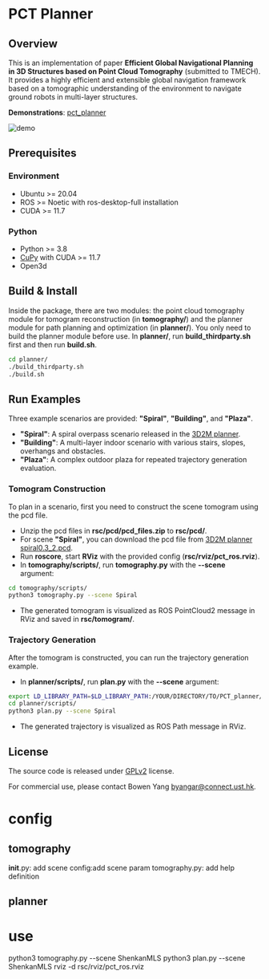 # PCT Planner

## Overview

This is an implementation of paper **Efficient Global Navigational Planning in 3D Structures based on Point Cloud Tomography** (submitted to TMECH).
It provides a highly efficient and extensible global navigation framework based on a tomographic understanding of the environment to navigate ground robots in multi-layer structures.

**Demonstrations**: [pct_planner](https://byangw.github.io/projects/tmech2024/)

![demo](rsc/docs/demo.png)

## Prerequisites

### Environment

- Ubuntu >= 20.04
- ROS >= Noetic with ros-desktop-full installation
- CUDA >= 11.7

### Python

- Python >= 3.8
- [CuPy](https://docs.cupy.dev/en/stable/install.html) with CUDA >= 11.7
- Open3d

## Build & Install

Inside the package, there are two modules: the point cloud tomography module for tomogram reconstruction (in **tomography/**) and the planner module for path planning and optimization (in **planner/**).
You only need to build the planner module before use.
In **planner/**, run **build_thirdparty.sh** first and then run **build.sh**. 

```bash
cd planner/
./build_thirdparty.sh
./build.sh
```

## Run Examples

Three example scenarios are provided: **"Spiral"**, **"Building"**, and **"Plaza"**.
- **"Spiral"**: A spiral overpass scenario released in the [3D2M planner](https://github.com/ZJU-FAST-Lab/3D2M-planner).
- **"Building"**: A multi-layer indoor scenario with various stairs, slopes, overhangs and obstacles.
- **"Plaza"**: A complex outdoor plaza for repeated trajectory generation evaluation.

### Tomogram Construction

To plan in a scenario, first you need to construct the scene tomogram using the pcd file.
- Unzip the pcd files in **rsc/pcd/pcd_files.zip** to **rsc/pcd/**.
- For scene **"Spiral"**, you can download the pcd file from [3D2M planner spiral0.3_2.pcd](https://github.com/ZJU-FAST-Lab/3D2M-planner/tree/main/planner/src/read_pcd/PCDFiles).
- Run **roscore**, start **RViz** with the provided config (**rsc/rviz/pct_ros.rviz**). 
- In **tomography/scripts/**, run **tomography.py** with the **--scene** argument:

```bash
cd tomography/scripts/
python3 tomography.py --scene Spiral
```

- The generated tomogram is visualized as ROS PointCloud2 message in RViz and saved in **rsc/tomogram/**.

### Trajectory Generation 

After the tomogram is constructed, you can run the trajectory generation example.
- In **planner/scripts/**, run **plan.py** with the **--scene** argument:

```bash
export LD_LIBRARY_PATH=$LD_LIBRARY_PATH:/YOUR/DIRECTORY/TO/PCT_planner/planner/lib/3rdparty/gtsam-4.1.1/install/lib
cd planner/scripts/
python3 plan.py --scene Spiral
```

- The generated trajectory is visualized as ROS Path message in RViz.

## License

The source code is released under [GPLv2](http://www.gnu.org/licenses/) license.

For commercial use, please contact Bowen Yang [byangar@connect.ust.hk](mailto:byangar@connect.ust.hk).


# config
## tomography
__init__.py: add scene
config:add scene param
tomography.py: add help definition

## planner



# use
python3 tomography.py --scene ShenkanMLS
python3 plan.py --scene ShenkanMLS
rviz -d rsc/rviz/pct_ros.rviz